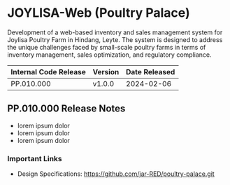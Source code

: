 # JOYLISA-Web (Poultry Palace)
Development of a web-based inventory and sales management system for Joylisa Poultry Farm in Hindang, Leyte. The system is designed to address the unique challenges faced by small-scale poultry farms in terms of inventory management, sales optimization, and regulatory compliance.

| Internal Code Release | Version | Date Released |
| ------------- | ------------- | ------------- | 
| PP.010.000 | v1.0.0 | 2024-02-06 |  

## PP.010.000 Release Notes
* lorem ipsum dolor
* lorem ipsum dolor
* lorem ipsum dolor

### Important Links
* Design Specifications: https://github.com/jar-RED/poultry-palace.git
